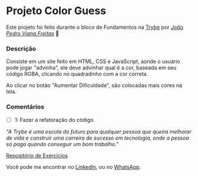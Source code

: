 # Projeto Color Guess
Este projeto foi feito durante o bloco de Fundamentos na [Trybe](https://www.betrybe.com/) por _[João Pedro Viana Freitas](https://www.linkedin.com/in/joaopster/)_ :rocket:

### Descrição

Consiste em um site feito em HTML, CSS e JavaScript, aonde o usuário pode jogar "advinha", ele deve advinhar qual é a cor, baseada em seu código RGBA, clicando no quadradinho com a cor correta.

Ao clicar no botão "Aumentar Dificuldade", são colocadas mais cores na tela.

### Comentários
- [ ] 1: Fazer a refatoração do código.

_"A Trybe é uma escola do futuro para qualquer pessoa que queira melhorar de vida e construir uma carreira de sucesso em tecnologia, onde a pessoa só paga quando conseguir um bom trabalho."_

[Repositório de Exercícios](https://github.com/J-Pster/meu-super-repo)

Você pode me encontrar no [LinkedIn][1], ou no [WhatsApp][2].

<!-- Resources -->
<!-- links to your social media accounts -->
[1]: https://www.linkedin.com/in/joaopster/
[2]: https://api.whatsapp.com/send?phone=5562992765354&text=Ol%C3%A1%2C%20%C3%A9%20o%20Pster%3F%20Venho%20do%20Github.